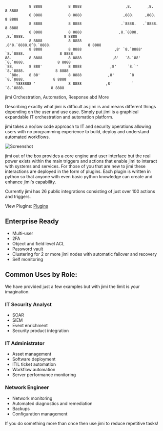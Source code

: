 
```
           8 8888            8 8888                    ,8.       ,8.                     8 8888
           8 8888            8 8888                   ,888.     ,888.                    8 8888
           8 8888            8 8888                  .`8888.   .`8888.                   8 8888
           8 8888            8 8888                 ,8.`8888. ,8.`8888.                  8 8888
           8 8888            8 8888                ,8'8.`8888,8^8.`8888.                 8 8888
           8 8888            8 8888               ,8' `8.`8888' `8.`8888.                8 8888
88.        8 8888            8 8888              ,8'   `8.`88'   `8.`8888.               8 8888
`88.       8 888'            8 8888             ,8'     `8.`'     `8.`8888.              8 8888
  `88o.    8 88'             8 8888            ,8'       `8        `8.`8888.             8 8888
    `Y888888 '               8 8888           ,8'         `         `8.`8888.            8 8888
```
jimi Orchestration, Automation, Response abd More

Describing exactly what jimi is difficult as jimi is and means different things depending on the user and use case. Simply put jimi is a graphical expandable IT orchestration and automation platform.

jimi takes a no/low code approach to IT and security operations allowing users with no programming experience to build, deploy and understand automated workflows.

![Screenshot](https://github.com/z1pti3/jimi/raw/v1.5/examples/screenshots/flowEditor.png)

jimi out of the box provides a core engine and user interface but the real power exists within the main triggers and actions that enable jimi to interact with systems and services. For those of you that are new to jimi these interactions are deployed in the form of plugins. Each plugin is written in python so that anyone with even basic python knowledge can create and enhance jimi's capability.

Currently jimi has 26 public integrations consisting of just over 100 actions and triggers.

View Plugins: [Plugins](https://github.com/topics/jimiplugin)

## Enterprise Ready
* Multi-user
* 2FA
* Object and field level ACL
* Password vault
* Clustering for 2 or more jimi nodes with automatic failover and recovery
* Self monitoring

## Common Uses by Role: 
We have provided just a few examples but with jimi the limit is your imagination.

### IT Security Analyst
* SOAR
* SIEM
* Event enrichment
* Security product integration

### IT Administrator
* Asset management
* Software deployment
* ITIL ticket automation
* Workflow automation
* Server performance monitoring

### Network Engineer
* Network monitoring
* Automated diagnostics and remediation
* Backups
* Configuration management

If you do something more than once then use jimi to reduce repetitive tasks!
